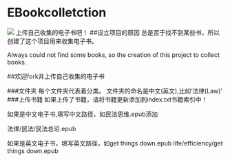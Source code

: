 # EBookcolletction
![](https://github.com/WeihuaGu/EBookcollection/blob/master/book.jpg)
上传自己收集的电子书吧！
##设立项目的原因
总是苦于找不到某些书，所以创建了这个项目用来收集电子书。

Always could not find some books, so the creation of this project to collect books.

##欢迎fork并上传自己收集的电子书

###文件夹
每个文件夹代表着分类。
文件夹的命名是中文(英文),比如‘法律(Law)'
###上传书籍
如果上传了书籍，请将书籍更新添加到index.txt书籍索引中！

如果是中文电子书,填写中文路径，如民法思维.epub添加

法律/民法/民法总论.epub

如果是英文电子书，填写英文路径，如get things down.epub
life/efficiency/get things down.epub


